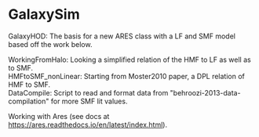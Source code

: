# GalaxySim

GalaxyHOD: The basis for a new ARES class with a LF and SMF model based off the work below.

WorkingFromHalo: Looking a simplified relation of the HMF to LF as well as to SMF.   
HMFtoSMF_nonLinear: Starting from Moster2010 paper, a DPL relation of HMF to SMF.  
DataCompile: Script to read and format data from "behroozi-2013-data-compilation" for more SMF lit values.

Working with Ares (see docs at https://ares.readthedocs.io/en/latest/index.html).
